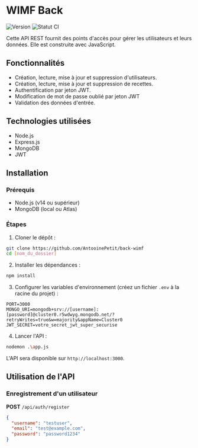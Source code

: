 # WIMF Back

![Version](https://img.shields.io/badge/Version-1.0.0-blue.svg)
![Statut CI](https://img.shields.io/badge/CI-Passing-brightgreen.svg)

Cette API REST fournit des points d'accès pour gérer les utilisateurs et leurs données. Elle est construite avec JavaScript.

## Fonctionnalités

- Création, lecture, mise à jour et suppression d'utilisateurs.
- Création, lecture, mise à jour et suppression de recettes.
- Authentification par jeton JWT.
- Modification de mot de passe oublié par jeton JWT
- Validation des données d'entrée.

## Technologies utilisées

- Node.js
- Express.js
- MongoDB
- JWT

## Installation

### Prérequis

- Node.js (v14 ou supérieur)
- MongoDB (local ou Atlas)

### Étapes

1. Cloner le dépôt :

```bash
git clone https://github.com/AntooinePetit/back-wimf
cd [nom_du_dossier]
```

2. Installer les dépendances :

```bash
npm install
```

3. Configurer les variables d'environnement (créez un fichier `.env` à la racine du projet) :

```
PORT=3000
MONGO_URI=mongodb+srv://[username]:[password]@cluster0.r5wdwyg.mongodb.net/?retryWrites=true&w=majority&appName=Cluster0
JWT_SECRET=votre_secret_jwt_super_securise
```

4. Lancer l'API :

```bash
nodemon .\app.js
```

L'API sera disponible sur `http://localhost:3000`.

## Utilisation de l'API

### Enregistrement d'un utilisateur

**POST** `/api/auth/register`

```json
{
  "username": "testuser",
  "email": "test@example.com",
  "password": "password1234"
}
```
<!-- 


### Connexion d'un utilisateur

**POST** `/api/auth/login`

```json
{
  "email": "test@example.com",
  "password": "password1234"
}
```

Retourne un jeton JWT.

### Obtenir tous les utilisateurs (nécessite un jeton d'authentification)

**GET** `/api/users`

Header: `Authorization: Bearer <votre_jeton_jwt>`

## Exécution des tests

```bash
npm test
```

## Contribution

Voir le fichier [CONTRIBUTING.md](CONTRIBUTING.md) pour les directives de contribution.

## Licence

Ce projet est sous licence Apache 2.0. Voir le fichier _LICENSE_ pour plus de détails.

## Contact

Pour toute question, contactez [votre nom/email](mailto:votre.mail@example.com) -->
